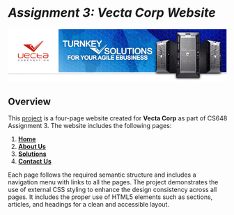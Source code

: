 # _**Assignment 3: Vecta Corp Website**_

![Logo](https://github.com/hareesh-cs/CS-648-Assignment-3/blob/main/Part%202/images/header.gif?raw=true)

## Overview

This [project](https://github.com/hareesh-cs/CS-648-Assignment-3) is a four-page website created for **Vecta Corp** as part of CS648 Assignment 3. The website includes the following pages:

1. **[Home](https://github.com/hareesh-cs/CS-648-Assignment-3/blob/main/part%202/index.html)**
2. **[About Us](https://github.com/hareesh-cs/CS-648-Assignment-3/blob/main/part%202/index.html)**
3. **[Solutions](https://github.com/hareesh-cs/CS-648-Assignment-3/blob/main/part%202/index.html)**
4. **[Contact Us](https://github.com/hareesh-cs/CS-648-Assignment-3/blob/main/part%202/index.html)**

Each page follows the required semantic structure and includes a navigation menu with links to all the pages. The project demonstrates the use of external CSS styling to enhance the design consistency across all pages. It includes the proper use of HTML5 elements such as sections, articles, and headings for a clean and accessible layout.
